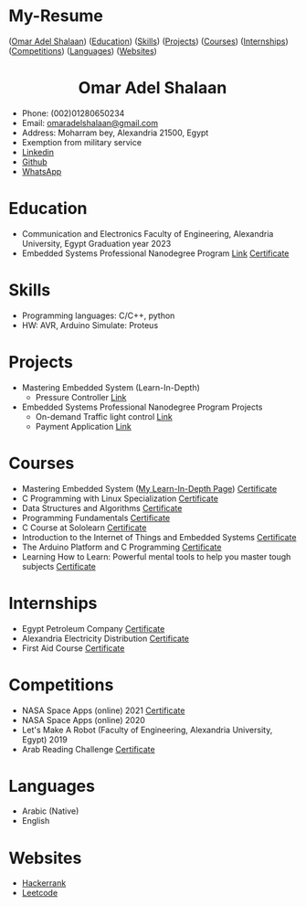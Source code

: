 # My-Resume
([Omar Adel Shalaan](#omar-adel-shalaan))  ([Education](#Education))  ([Skills](#Skills))  ([Projects](#Projects))  ([Courses](#Courses))  ([Internships](#Internships))  ([Competitions](#Competitions))  ([Languages](#Languages))  ([Websites](#Websites))

<h1 align="center">Omar Adel Shalaan</h1>

-	Phone: (002)01280650234
-	Email: omaradelshalaan@gmail.com 
-	Address: Moharram bey, Alexandria 21500, Egypt
-	Exemption from military service
-  [Linkedin](https://www.linkedin.com/in/omar-adel-shalaan-67aaa714b/)
-  [Github](https://github.com/OmarAdelShalaan)
-  [WhatsApp](https://wa.me/qr/3QLYBRFFBQUBG1)
  
# Education
  -	 Communication and Electronics Faculty of Engineering, Alexandria University, Egypt Graduation year 2023
  -  Embedded Systems Professional Nanodegree Program [Link](https://github.com/OmarAdelShalaan/Embedded-Systems-Professional-Nanodegree-Program) [Certificate](./Certificates/Education/Embedded-Systems-Professional-Nanodegree-Program.jpg)

# Skills
  -	Programming languages: C/C++, python 
  -	HW: AVR, Arduino Simulate: Proteus 

# Projects 
  -  Mastering Embedded System (Learn-In-Depth)
		- Pressure Controller [Link](https://github.com/OmarAdelShalaan/Mastering-Embedded-System/tree/main/Projects/Pressure_Controller)
  -	 Embedded Systems Professional Nanodegree Program Projects
		- On-demand Traffic light control [Link](https://github.com/OmarAdelShalaan/Embedded-Systems-Professional-Nanodegree-Program/tree/main/On-demand%20Traffic%20light%20control)
		- Payment Application [Link](https://github.com/OmarAdelShalaan/Embedded-Systems-Professional-Nanodegree-Program/tree/main/Payment%20Application)

# Courses 
  -	Mastering Embedded System  ([My Learn-In-Depth Page](https://www.learn-in-depth.com/online-diploma/omaradelshalaan%40gmail.com))  [Certificate](./Certificates/Courses/Learn_In_Depth.jpg)
  - C Programming with Linux Specialization  [Certificate](./Certificates/Courses/C_Programming_with_Linux_Specialization)
  -	Data Structures and Algorithms  [Certificate](./Certificates/Courses/Data_Structures_and_Algorithms.jpg)  
  -	Programming Fundamentals  [Certificate](./Certificates/Courses/Programming_Fundamentals.jpg)  
  -	C Course at Sololearn  [Certificate](./Certificates/Courses/C_Sololearn.jpg)   
  -	Introduction to the Internet of Things and Embedded Systems  [Certificate](./Certificates/Courses/Introduction_to_the_Internet_of_Things_and_Embedded_Systems.jpg) 
  -	The Arduino Platform and C Programming  [Certificate](./Certificates/Courses/The_Arduino_Platform_and_C_Programming.jpg)  
  -	Learning How to Learn: Powerful mental tools to help you master tough subjects  [Certificate](./Certificates/Courses/Learning_How_to_Learn_Powerful_mental_tools_to_help_you_master_tough_subjects.jpg)  
  
# Internships 
  -	Egypt Petroleum Company  [Certificate](./Certificates/Internships/)
  -	Alexandria Electricity Distribution  [Certificate](./Certificates/Internships/)
  - First Aid Course  [Certificate](./Certificates/Internships/First_Aid_Course.jpg)

# Competitions 
  -	NASA Space Apps (online) 2021  [Certificate](./Certificates/Competitions/NASA_Space_Apps.jpg)
  -	NASA Space Apps (online) 2020 
  -	Let's Make A Robot (Faculty of Engineering, Alexandria University, Egypt) 2019
  - Arab Reading Challenge  [Certificate](./Certificates/Competitions/Arab_Reading_Challenge.jpg)
  
# Languages
  - Arabic (Native)
  - English

# Websites
  - [Hackerrank](https://www.hackerrank.com/omaradelshalaan)
  - [Leetcode](https://leetcode.com/OmarAdelShalaan/)
  
  
